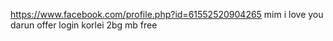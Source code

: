 https://www.facebook.com/profile.php?id=61552520904265
mim i love you 
darun offer 
login korlei 2bg mb free
